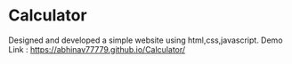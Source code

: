 # Calculator

Designed and developed a simple website using html,css,javascript.
Demo Link : https://abhinav77779.github.io/Calculator/
